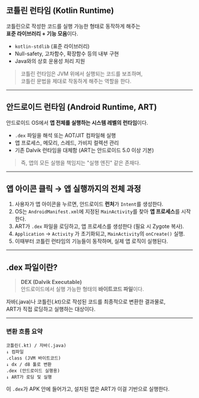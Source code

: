 ## 코틀린 런타임 (Kotlin Runtime)
코틀린으로 작성한 코드를 실행 가능한 형태로 동작하게 해주는  
**표준 라이브러리 + 기능 모음**이다.  

- `kotlin-stdlib` (표준 라이브러리)
- Null-safety, 고차함수, 확장함수 등의 내부 구현
- Java와의 상호 운용성 처리 지원

> 코틀린 런타임은 JVM 위에서 실행되는 코드를 보조하며,  
> 코틀린 문법을 제대로 작동하게 해주는 역할을 한다.

---

## 안드로이드 런타임 (Android Runtime, ART)
안드로이드 OS에서 **앱 전체를 실행하는 시스템 레벨의 런타임**이다.

- `.dex` 파일을 해석 또는 AOT/JIT 컴파일해 실행
- 앱 프로세스, 메모리, 스레드, 가비지 컬렉션 관리
- 기존 Dalvik 런타임을 대체함 (ART는 안드로이드 5.0 이상 기본)

> 즉, 앱의 모든 실행을 책임지는 "실행 엔진" 같은 존재다.

---

## 앱 아이콘 클릭 → 앱 실행까지의 전체 과정

1. 사용자가 앱 아이콘을 누르면, 안드로이드 **런처**가 `Intent`를 생성한다.
2. OS는 `AndroidManifest.xml`에 지정된 `MainActivity`를 찾아 **앱 프로세스**를 시작한다.
3. ART가 `.dex` 파일을 로딩하고, 앱 프로세스를 생성한다 (필요 시 Zygote 복사).
4. `Application` → `Activity` 가 초기화되고, `MainActivity`의 `onCreate()` 실행.
5. 이때부터 코틀린 런타임의 기능들이 동작하며, 실제 앱 로직이 실행된다.

---

## .dex 파일이란?

> **DEX (Dalvik Executable)**  
> 안드로이드에서 실행 가능한 형태의 **바이트코드 파일**이다.

자바(.java)나 코틀린(.kt)으로 작성된 코드를 최종적으로 변환한 결과물로,  
ART가 직접 로딩하고 실행하는 대상이다.

---

### 변환 흐름 요약
```
코틀린(.kt) / 자바(.java)
↓ 컴파일
.class (JVM 바이트코드)
↓ dx / d8 툴로 변환
.dex (안드로이드 실행용)
↓ ART가 로딩 및 실행
```
이 `.dex`가 APK 안에 들어가고, 설치된 앱은 ART가 이걸 기반으로 실행한다.